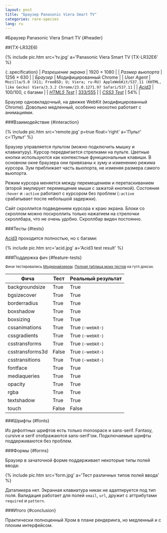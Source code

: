 ```yaml
---
layout: post
title: "Браузер Panasonic Viera Smart TV"
categories: rare-species
lang: ru
---
```


#Браузер Panasonic Viera Smart TV {#header}

##(TX-LR32E6)

{% include pic.htm src='tv.jpg' a='Panasonic Viera Smart TV (TX-LR32E6' %}

{:.specification}
| *Разрешение экрана* | 1920 &times; 1080 |
| *Размер вьюпорта* | 1256 &times; 630 |
| *Браузер* | Модифицированный Chrome |
| *User Agent* | `Mozilla/5.0 (X11; FreeBSD; U; Viera; ru-RU) AppleWebKit/537.11 (KHTML, like Gecko) Viera/3.3.2 Chrome/23.0.1271.97 Safari/537.11` |
| *[Acid3](http://acid3.acidtests.org/)* | 100/100, с багами |
| *[HTML5 Test](http://html5test.com/)* | [333/555](http://html5test.com/s/cdd96d20133ac84a.html) |
| *[CSS3 Test](http://css3test.com/)* | 54% |

Браузер одновкладочный, на движке WebKit (модифицированный Chrome). Довольно медленный, особенно неохотно работает с анимациями.

###Взаимодействие {#interaction}

{% include pic.htm src='remote.jpg' p=true float='right' a='Пульт' c='Пульт' %}

Браузер управляется пультом (можно подключить мышку и клавиатуру). Курсор передвигается стрелками на пульте. Цветные кнопки используются как контекстные функциональные клавиши. В основном окне браузера они привязаны к зуму и изменению режима курсора. Зум приближает часть вьюпорта, не изменяя размера самого вьюпорта.

Режим курсора меняется между перемещением и перетаскиванием (второй эмулирует перемещение мыши с зажатой кнопкой). Состояния `:hover` и `:active` работают с курсором без проблем (`:active` срабатывает после небольшой задержки).

Сайт скроллится подведением курсора к краю экрана. Блоки со скроллом можно поскроллить только нажатием на стрелочки скроллбара, что не очень удобно. Скроллбар виден постоянно.

###Тесты {#tests}

[Acid3](http://acid3.acidtests.org/) проходится полностью, но с багами:

{% include pic.htm src='acid.jpg' a='Acid3 test result' %}

###Поддержка фич {#feature-tests}

<small>Фичи тестировались [Модернайзером](//modernizr.com). [Полная таблица моих тестов](https://docs.google.com/spreadsheet/ccc?key=0AjA1cIs8C8MGdFdyQ0lMQnhMbHJEeVZpMW9XejhzU2c&usp=sharing#gid=0) на гугл доксах.</small>

<div class="table-holder">
	<table>
		<thead>
			<tr>
				<th>Фича</th>
				<th>Тест</th>
				<th>Реальный результат</th>
			</tr>
		</thead>
		<tbody>
			<tr>
				<td>backgroundsize</td>
				<td class="true">True</td>
				<td class="true">True</td>
			</tr>
			<tr>
				<td>bgsizecover</td>
				<td class="true">True</td>
				<td class="true">True</td>
			</tr>
			<tr>
				<td>borderradius</td>
				<td class="true">True</td>
				<td class="true">True</td>
			</tr>
			<tr>
				<td>boxshadow</td>
				<td class="true">True</td>
				<td class="true">True</td>
			</tr>
			<tr>
				<td>boxsizing </td>
				<td class="true">True</td>
				<td class="true">True</td>
			</tr>
			<tr>
				<td>cssanimations</td>
				<td class="true">True</td>
				<td class="true">True <small>(-webkit-)</small></td>
			</tr>
			<tr>
				<td>cssgradients</td>
				<td class="true">True</td>
				<td class="true">True <small>(-webkit-)</small></td>
			</tr>
			<tr>
				<td>csstransforms</td>
				<td class="true">True</td>
				<td class="true">True <small>(-webkit-)</small></td>
			</tr>
			<tr>
				<td>csstransforms3d</td>
				<td class="false">False</td>
				<td class="true">True <small>(-webkit-)</small></td>
			</tr>
			<tr>
				<td>csstransitions</td>
				<td class="true">True</td>
				<td class="true">True <small>(-webkit-)</small></td>
			</tr>
			<tr>
				<td>fontface</td>
				<td class="true">True</td>
				<td class="true">True</td>
			</tr>
			<tr>
				<td>mediaqueries</td>
				<td class="true">True</td>
				<td class="true">True</td>
			</tr>
			<tr>
				<td>opacity</td>
				<td class="true">True</td>
				<td class="true">True</td>
			</tr>
			<tr>
				<td>rgba</td>
				<td class="true">True</td>
				<td class="true">True</td>
			</tr>
			<tr>
				<td>textshadow</td>
				<td class="true">True</td>
				<td class="true">True</td>
			</tr>
			<tr>
				<td>touch</td>
				<td class="false">False</td>
				<td class="false">False</td>
			</tr>
		</tbody>
	</table>
</div>

###Шрифты {#fonts}

Из дефолтных шрифтов есть только monospace и sans-serif. Fantasy, cursive и serif отображаются sans-serif'ом. Подключаемые шрифты поддерживаются без проблем.

###Формы {#forms}

Браузер в зачаточной форме поддерживает некоторые типы полей ввода:

{% include pic.htm src='form.jpg' a='Тест различных типов полей ввода' %}

Датапикера нет. Экранная клавиатура никак не адаптируется под тип поля. Валидация работает для полей `email`, `url`, дружит с аттрибутами `required` и `pattern`.

###Итого {#conclusion}

Практически полноценный Хром в плане рендеринга, но медленный и с плохим интерфейсом.

